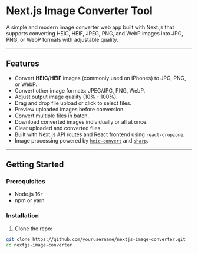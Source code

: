 # Next.js Image Converter Tool

A simple and modern image converter web app built with Next.js that supports converting HEIC, HEIF, JPEG, PNG, and WebP images into JPG, PNG, or WebP formats with adjustable quality.

---

## Features

- Convert **HEIC/HEIF** images (commonly used on iPhones) to JPG, PNG, or WebP.
- Convert other image formats: JPEG/JPG, PNG, WebP.
- Adjust output image quality (10% - 100%).
- Drag and drop file upload or click to select files.
- Preview uploaded images before conversion.
- Convert multiple files in batch.
- Download converted images individually or all at once.
- Clear uploaded and converted files.
- Built with Next.js API routes and React frontend using `react-dropzone`.
- Image processing powered by [`heic-convert`](https://www.npmjs.com/package/heic-convert) and [`sharp`](https://sharp.pixelplumbing.com/).

---

## Getting Started

### Prerequisites

- Node.js 16+  
- npm or yarn

### Installation

1. Clone the repo:

```bash
git clone https://github.com/yourusername/nextjs-image-converter.git
cd nextjs-image-converter
